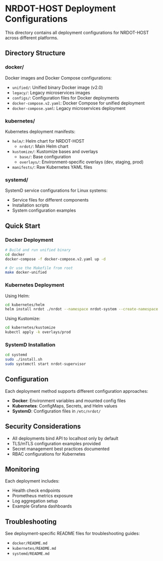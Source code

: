 # NRDOT-HOST Deployment Configurations

This directory contains all deployment configurations for NRDOT-HOST across different platforms.

## Directory Structure

### docker/
Docker images and Docker Compose configurations:
- `unified/`: Unified binary Docker image (v2.0)
- `legacy/`: Legacy microservices images
- `configs/`: Configuration files for Docker deployments
- `docker-compose.v2.yaml`: Docker Compose for unified deployment
- `docker-compose.yaml`: Legacy microservices deployment

### kubernetes/
Kubernetes deployment manifests:
- `helm/`: Helm chart for NRDOT-HOST
  - `nrdot/`: Main Helm chart
- `kustomize/`: Kustomize bases and overlays
  - `base/`: Base configuration
  - `overlays/`: Environment-specific overlays (dev, staging, prod)
- `manifests/`: Raw Kubernetes YAML files

### systemd/
SystemD service configurations for Linux systems:
- Service files for different components
- Installation scripts
- System configuration examples

## Quick Start

### Docker Deployment

```bash
# Build and run unified binary
cd docker
docker-compose -f docker-compose.v2.yaml up -d

# Or use the Makefile from root
make docker-unified
```

### Kubernetes Deployment

Using Helm:
```bash
cd kubernetes/helm
helm install nrdot ./nrdot --namespace nrdot-system --create-namespace
```

Using Kustomize:
```bash
cd kubernetes/kustomize
kubectl apply -k overlays/prod
```

### SystemD Installation

```bash
cd systemd
sudo ./install.sh
sudo systemctl start nrdot-supervisor
```

## Configuration

Each deployment method supports different configuration approaches:

- **Docker**: Environment variables and mounted config files
- **Kubernetes**: ConfigMaps, Secrets, and Helm values
- **SystemD**: Configuration files in `/etc/nrdot/`

## Security Considerations

- All deployments bind API to localhost only by default
- TLS/mTLS configuration examples provided
- Secret management best practices documented
- RBAC configurations for Kubernetes

## Monitoring

Each deployment includes:
- Health check endpoints
- Prometheus metrics exposure
- Log aggregation setup
- Example Grafana dashboards

## Troubleshooting

See deployment-specific README files for troubleshooting guides:
- `docker/README.md`
- `kubernetes/README.md`
- `systemd/README.md`